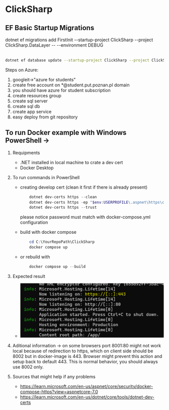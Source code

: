 # ClickSharp

## EF Basic Startup Migrations
dotnet ef migrations add FirstInit --startup-project ClickSharp --project ClickSharp.DataLayer -- --environment DEBUG </br>
<br />
```bash
dotnet ef database update --startup-project ClickSharp --project ClickSharp.DataLayer -- --environment DEBUG
```

Steps on Azure:  
1. googleit->"azure for students"
2. create free account on *@student.put.poznan.pl domain
3. you should have azure for student subscription
4. create resources group
5. create sql server
6. create sql db
7. create app service
8. easy deploy from git repository

## To run Docker example with Windows PowerShell ->
  1. Requipments
		- .NET installed in local machine to crate a dev cert
		- Docker Desktop
  2. To run commands in PowerShell
      - creating develop cert (clean it first if there is already present)

		```powershell
			dotnet dev-certs https --clean
			dotnet dev-certs https -ep "$env:USERPROFILE\.aspnet\https\clicksharpapp.pfx"  -p 321haslo0
			dotnet dev-certs https --trust
		```
		please notice password must match with docker-compose.yml configuration

	  - build with docker compose

		```powershell
			cd C:\YourRepoPath\ClickSharp
			docker compose up
		```

	  - or rebuild with

    	```powershell
			docker compose up --build
		```

  3. Expected result
        - ![Docker Result](wiki-img/docker-result.png)
  4. Aditional information -> on some browsers port 8001:80 might not work local because of redirection to https,
  which on client side should be 8002 but in docker-image is 443.
  Browser might prevent this action and setup back to default 443.
  This is normal behavior, you should always use 8002 only.
  5. Sources that might help if any problems
    	- https://learn.microsoft.com/en-us/aspnet/core/security/docker-compose-https?view=aspnetcore-7.0
		- https://learn.microsoft.com/en-us/dotnet/core/tools/dotnet-dev-certs